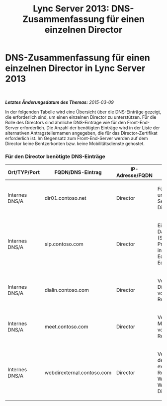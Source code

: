 ﻿---
title: 'Lync Server 2013: DNS-Zusammenfassung für einen einzelnen Director'
TOCTitle: DNS-Zusammenfassung für einen einzelnen Director
ms:assetid: 790ecb56-92cd-41f4-baf6-c290a707aa4d
ms:mtpsurl: https://technet.microsoft.com/de-de/library/JJ205021(v=OCS.15)
ms:contentKeyID: 49294477
ms.date: 05/19/2016
mtps_version: v=OCS.15
ms.translationtype: HT
---

# DNS-Zusammenfassung für einen einzelnen Director in Lync Server 2013

 

_**Letztes Änderungsdatum des Themas:** 2015-03-09_

In der folgenden Tabelle wird eine Übersicht über die DNS-Einträge gezeigt, die erforderlich sind, um einen einzelnen Director zu unterstützen. Für die Rolle des Directors sind ähnliche DNS-Einträge wie für den Front-End-Server erforderlich. Die Anzahl der benötigten Einträge wird in der Liste der alternativen Antragstellernamen angegeben, die für das Director-Zertifikat erforderlich ist. Im Gegensatz zum Front-End-Server werden auf dem Director keine Bentzerkonten bzw. keine Mobilitätsdienste gehostet.

### Für den Director benötigte DNS-Einträge

<table>
<colgroup>
<col style="width: 25%" />
<col style="width: 25%" />
<col style="width: 25%" />
<col style="width: 25%" />
</colgroup>
<thead>
<tr class="header">
<th>Ort/TYP/Port</th>
<th>FQDN/DNS-Eintrag</th>
<th>IP-Adresse/FQDN</th>
<th>Zugeordnet zu/Kommentar</th>
</tr>
</thead>
<tbody>
<tr class="odd">
<td><p>Internes DNS/A</p></td>
<td><p>dir01.contoso.net</p></td>
<td><p>Director</p></td>
<td><p>Für die Replikation und zwischen Servern verwendeter Director-Hosteintrag</p></td>
</tr>
<tr class="even">
<td><p>Internes DNS/A</p></td>
<td><p>sip.contoso.com</p></td>
<td><p>Director</p></td>
<td><p>Eingehender SIP-Datenverkehr (Session Initiation Protocol) von der internen Edgeschnittstelle des Edgeservers</p></td>
</tr>
<tr class="odd">
<td><p>Internes DNS/A</p></td>
<td><p>dialin.contoso.com</p></td>
<td><p>Director</p></td>
<td><p>Veröffentlichte Dialin-Webdienste vom Reverseproxyserver</p></td>
</tr>
<tr class="even">
<td><p>Internes DNS/A</p></td>
<td><p>meet.contoso.com</p></td>
<td><p>Director</p></td>
<td><p>Veröffentlichte Meet-Webdienste vom Reverseproxyserver</p></td>
</tr>
<tr class="odd">
<td><p>Internes DNS/A</p></td>
<td><p>webdirexternal.contoso.com</p></td>
<td><p>Director</p></td>
<td><p>Veröffentlicht und definiert durch die externen Reverseproxyserver-Webticket-Webdienste für den Director</p></td>
</tr>
</tbody>
</table>

